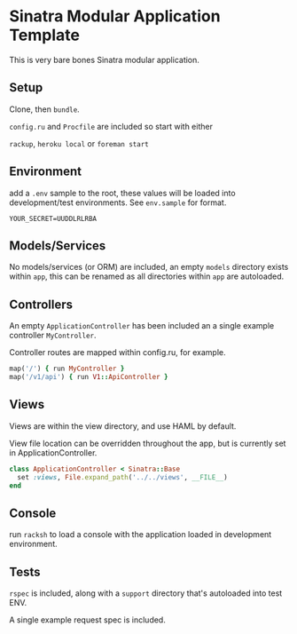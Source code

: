 # Sinatra Modular Application Template
This is very bare bones Sinatra modular application.

## Setup
 Clone, then `bundle`.
 
`config.ru` and `Procfile` are included so start with either

`rackup`, `heroku local` or `foreman start`
 
## Environment

add a `.env` sample to the root, these values will be loaded into development/test environments. See `env.sample` for format.

```
YOUR_SECRET=UUDDLRLRBA
```

 ## Models/Services
 
 No models/services (or ORM) are included, an empty `models` directory exists within `app`, this can be renamed as all directories within `app` are autoloaded.
 
 ## Controllers
 
An empty `ApplicationController` has been included an a single example controller `MyController`.

Controller routes are mapped within config.ru, for example.

```ruby
map('/') { run MyController }
map('/v1/api') { run V1::ApiController }
```

## Views

Views are within the view directory, and use HAML by default.

View file location can be overridden throughout the app, but is currently set in ApplicationController.

```ruby
class ApplicationController < Sinatra::Base
  set :views, File.expand_path('../../views', __FILE__)
end
```

## Console

run `racksh` to load a console with the application loaded in development environment.

## Tests

`rspec` is included, along with a `support` directory that's autoloaded into test ENV.

A single example request spec is included.
